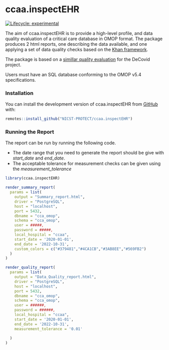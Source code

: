 
# ccaa.inspectEHR

<!-- badges: start -->

[![Lifecycle:
experimental](https://img.shields.io/badge/lifecycle-experimental-orange.svg)](https://www.tidyverse.org/lifecycle/#experimental)
<!-- badges: end -->

The aim of ccaa.inspectEHR is to provide a high-level profile, and data quality evaluation of a critical care database in OMOP format. The package produces 2 html reports, one describing the data available, and one applying a set of data quality checks based on the [Khan framework](https://www.ncbi.nlm.nih.gov/pmc/articles/PMC5051581/).

The package is based on a [simillar quality evaluation](https://github.com/DocEd/d.inspectEHR) for the DeCovid project. 

Users must have an SQL database conforming to the OMOP v5.4 specifications. 

### Installation

You can install the development version of ccaa.inspectEHR from
[GitHub](https://github.com/NICST-PROTECT/ccaa.inspectEHR) with:

``` r
remotes::install_github("NICST-PROTECT/ccaa.inspectEHR")
```

### Running the Report

The report can be run by running the following code.

- The date range that you need to generate the report should be give
  with *start_date* and *end_date*.
- The acceptable tolerance for measurement checks can be given using the
  *measurement_tolerance*

``` r
library(ccaa.inspectEHR)

render_summary_report(
  params = list(
    output = "Summary_report.html",
    driver = "PostgreSQL",
    host = "localhost",
    port = 5432,
    dbname = "cca_omop",
    schema = "cca_omop",
    user = #####,
    password = #####,
    local_hospital = "ccaa",
    start_date = '2020-01-01',
    end_date = '2022-10-31',
    custom_colors = c("#379481","#4CA1CB","#3AB8EE","#569FB2")
  )
)

render_quality_report(
  params = list(
    output = "Data_Quality_report.html",
    driver = "PostgreSQL",
    host = "localhost",
    port = 5432,
    dbname = "cca_omop",
    schema = "cca_omop",
    user = ######,
    password = ######,
    local_hospital = "ccaa",
    start_date = '2020-01-01',
    end_date = '2022-10-31',
    measurement_tolerance = '0.01'
    
  )
)
```

